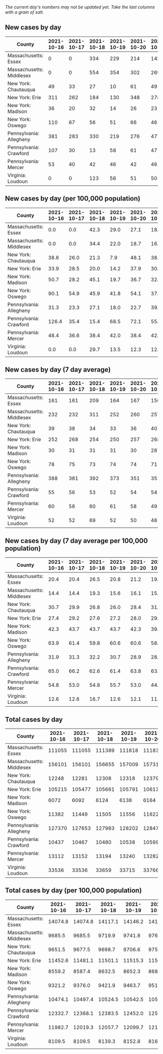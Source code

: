 _The current day's numbers may not be updated yet. Take the last columns with a grain of salt._
## New cases by day

| County | 2021-10-16 | 2021-10-17 | 2021-10-18 | 2021-10-19 | 2021-10-20 | 2021-10-21 | 2021-10-22 |
| --- | --- | --- | --- | --- | --- | --- | --- |
| Massachusetts: Essex | 0 | 0 | 334 | 229 | 214 | 142 | 156 |
| Massachusetts: Middlesex | 0 | 0 | 554 | 354 | 302 | 269 | 274 |
| New York: Chautauqua | 49 | 33 | 27 | 10 | 61 | 49 | 21 |
| New York: Erie | 311 | 262 | 184 | 130 | 348 | 278 | 161 |
| New York: Madison | 36 | 20 | 32 | 14 | 26 | 23 | 33 |
| New York: Oswego | 110 | 67 | 56 | 51 | 66 | 46 | 40 |
| Pennsylvania: Allegheny | 381 | 283 | 330 | 219 | 276 | 477 | 330 |
| Pennsylvania: Crawford | 107 | 30 | 13 | 58 | 61 | 47 | 31 |
| Pennsylvania: Mercer | 53 | 40 | 42 | 46 | 42 | 46 | 42 |
| Virginia: Loudoun | 0 | 0 | 123 | 56 | 51 | 50 | 54 |

## New cases by day (per 100,000 population)

| County | 2021-10-16 | 2021-10-17 | 2021-10-18 | 2021-10-19 | 2021-10-20 | 2021-10-21 | 2021-10-22 |
| --- | --- | --- | --- | --- | --- | --- | --- |
| Massachusetts: Essex | 0.0 | 0.0 | 42.3 | 29.0 | 27.1 | 18.0 | 19.8 |
| Massachusetts: Middlesex | 0.0 | 0.0 | 34.4 | 22.0 | 18.7 | 16.7 | 17.0 |
| New York: Chautauqua | 38.6 | 26.0 | 21.3 | 7.9 | 48.1 | 38.6 | 16.5 |
| New York: Erie | 33.9 | 28.5 | 20.0 | 14.2 | 37.9 | 30.3 | 17.5 |
| New York: Madison | 50.7 | 28.2 | 45.1 | 19.7 | 36.7 | 32.4 | 46.5 |
| New York: Oswego | 90.1 | 54.9 | 45.9 | 41.8 | 54.1 | 37.7 | 32.8 |
| Pennsylvania: Allegheny | 31.3 | 23.3 | 27.1 | 18.0 | 22.7 | 39.2 | 27.1 |
| Pennsylvania: Crawford | 126.4 | 35.4 | 15.4 | 68.5 | 72.1 | 55.5 | 36.6 |
| Pennsylvania: Mercer | 48.4 | 36.6 | 38.4 | 42.0 | 38.4 | 42.0 | 38.4 |
| Virginia: Loudoun | 0.0 | 0.0 | 29.7 | 13.5 | 12.3 | 12.1 | 13.1 |

## New cases by day (7 day average)

| County | 2021-10-16 | 2021-10-17 | 2021-10-18 | 2021-10-19 | 2021-10-20 | 2021-10-21 | 2021-10-22 |
| --- | --- | --- | --- | --- | --- | --- | --- |
| Massachusetts: Essex | 161 | 161 | 209 | 164 | 167 | 156 | 154 |
| Massachusetts: Middlesex | 232 | 232 | 311 | 252 | 260 | 257 | 250 |
| New York: Chautauqua | 39 | 38 | 34 | 33 | 36 | 40 | 36 |
| New York: Erie | 252 | 268 | 254 | 250 | 257 | 268 | 239 |
| New York: Madison | 30 | 31 | 31 | 31 | 30 | 28 | 26 |
| New York: Oswego | 78 | 75 | 73 | 74 | 74 | 71 | 62 |
| Pennsylvania: Allegheny | 388 | 381 | 392 | 373 | 351 | 351 | 328 |
| Pennsylvania: Crawford | 55 | 56 | 53 | 52 | 54 | 54 | 50 |
| Pennsylvania: Mercer | 60 | 58 | 60 | 61 | 58 | 49 | 44 |
| Virginia: Loudoun | 52 | 52 | 69 | 52 | 50 | 48 | 48 |

## New cases by day (7 day average per 100,000 population)

| County | 2021-10-16 | 2021-10-17 | 2021-10-18 | 2021-10-19 | 2021-10-20 | 2021-10-21 | 2021-10-22 |
| --- | --- | --- | --- | --- | --- | --- | --- |
| Massachusetts: Essex | 20.4 | 20.4 | 26.5 | 20.8 | 21.2 | 19.8 | 19.5 |
| Massachusetts: Middlesex | 14.4 | 14.4 | 19.3 | 15.6 | 16.1 | 15.9 | 15.5 |
| New York: Chautauqua | 30.7 | 29.9 | 26.8 | 26.0 | 28.4 | 31.5 | 28.4 |
| New York: Erie | 27.4 | 29.2 | 27.6 | 27.2 | 28.0 | 29.2 | 26.0 |
| New York: Madison | 42.3 | 43.7 | 43.7 | 43.7 | 42.3 | 39.5 | 36.7 |
| New York: Oswego | 63.9 | 61.4 | 59.8 | 60.6 | 60.6 | 58.1 | 50.8 |
| Pennsylvania: Allegheny | 31.9 | 31.3 | 32.2 | 30.7 | 28.9 | 28.9 | 27.0 |
| Pennsylvania: Crawford | 65.0 | 66.2 | 62.6 | 61.4 | 63.8 | 63.8 | 59.1 |
| Pennsylvania: Mercer | 54.8 | 53.0 | 54.8 | 55.7 | 53.0 | 44.8 | 40.2 |
| Virginia: Loudoun | 12.6 | 12.6 | 16.7 | 12.6 | 12.1 | 11.6 | 11.6 |

## Total cases by day

| County | 2021-10-16 | 2021-10-17 | 2021-10-18 | 2021-10-19 | 2021-10-20 | 2021-10-21 | 2021-10-22 |
| --- | --- | --- | --- | --- | --- | --- | --- |
| Massachusetts: Essex | 111055 | 111055 | 111389 | 111618 | 111832 | 111974 | 112130 |
| Massachusetts: Middlesex | 156101 | 156101 | 156655 | 157009 | 157311 | 157580 | 157854 |
| New York: Chautauqua | 12248 | 12281 | 12308 | 12318 | 12379 | 12428 | 12449 |
| New York: Erie | 105215 | 105477 | 105661 | 105791 | 106139 | 106417 | 106578 |
| New York: Madison | 6072 | 6092 | 6124 | 6138 | 6164 | 6187 | 6220 |
| New York: Oswego | 11382 | 11449 | 11505 | 11556 | 11622 | 11668 | 11708 |
| Pennsylvania: Allegheny | 127370 | 127653 | 127983 | 128202 | 128478 | 128955 | 129285 |
| Pennsylvania: Crawford | 10437 | 10467 | 10480 | 10538 | 10599 | 10646 | 10677 |
| Pennsylvania: Mercer | 13112 | 13152 | 13194 | 13240 | 13282 | 13328 | 13370 |
| Virginia: Loudoun | 33536 | 33536 | 33659 | 33715 | 33766 | 33816 | 33870 |

## Total cases by day (per 100,000 population)

| County | 2021-10-16 | 2021-10-17 | 2021-10-18 | 2021-10-19 | 2021-10-20 | 2021-10-21 | 2021-10-22 |
| --- | --- | --- | --- | --- | --- | --- | --- |
| Massachusetts: Essex | 14074.8 | 14074.8 | 14117.1 | 14146.2 | 14173.3 | 14191.3 | 14211.0 |
| Massachusetts: Middlesex | 9685.5 | 9685.5 | 9719.9 | 9741.8 | 9760.6 | 9777.3 | 9794.3 |
| New York: Chautauqua | 9651.5 | 9677.5 | 9698.7 | 9706.6 | 9754.7 | 9793.3 | 9809.9 |
| New York: Erie | 11452.6 | 11481.1 | 11501.1 | 11515.3 | 11553.1 | 11583.4 | 11600.9 |
| New York: Madison | 8559.2 | 8587.4 | 8632.5 | 8652.3 | 8688.9 | 8721.3 | 8767.8 |
| New York: Oswego | 9321.2 | 9376.0 | 9421.9 | 9463.7 | 9517.7 | 9555.4 | 9588.2 |
| Pennsylvania: Allegheny | 10474.1 | 10497.4 | 10524.5 | 10542.5 | 10565.2 | 10604.5 | 10631.6 |
| Pennsylvania: Crawford | 12332.7 | 12368.1 | 12383.5 | 12452.0 | 12524.1 | 12579.6 | 12616.2 |
| Pennsylvania: Mercer | 11982.7 | 12019.3 | 12057.7 | 12099.7 | 12138.1 | 12180.1 | 12218.5 |
| Virginia: Loudoun | 8109.5 | 8109.5 | 8139.3 | 8152.8 | 8165.1 | 8177.2 | 8190.3 |
